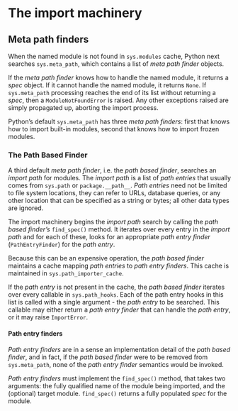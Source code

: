# The import machinery

## Meta path finders

When the named module is not found in `sys.modules` cache, Python next searches `sys.meta_path`, which contains a list of *meta path finder* objects.

If the *meta path finder* knows how to handle the named module, it returns a *spec* object. If it cannot handle the named module, it returns `None`. If `sys.meta_path` processing reaches the end of its list without returning a *spec*, then a `ModuleNotFoundError` is raised. Any other exceptions raised are simply propagated up, aborting the import process.

Python’s default `sys.meta_path` has three *meta path finders*: first that knows how to import built-in modules, second that knows how to import frozen modules.


### The Path Based Finder

A third default *meta path finder*, i.e. the *path based finder*, searches an *import path* for modules. The *import path* is a list of *path entries* that usually comes from `sys.path` or `package.__path__`. *Path entries* need not be limited to file system locations, they can refer to URLs, database queries, or any other location that can be specified as a string or bytes; all other data types are ignored.

The import machinery begins the *import path* search by calling the *path based finder’s* `find_spec()` method. It iterates over every entry in the *import path* and for each of these, looks for an appropriate *path entry finder* (`PathEntryFinder`) for the *path entry*.

Because this can be an expensive operation, the *path based finder* maintains a cache mapping *path entries* to *path entry finders*. This cache is maintained in `sys.path_importer_cache`.

If the *path entry* is not present in the cache, the *path based finder* iterates over every callable in `sys.path_hooks`. Each of the path entry hooks in this list is called with a single argument - the *path entry* to be searched. This callable may either return a *path entry finder* that can handle the *path entry*, or it may raise `ImportError`.


#### Path entry finders

*Path entry finders* are in a sense an implementation detail of the *path based finder*, and in fact, if the *path based finder* were to be removed from `sys.meta_path`, none of the *path entry finder* semantics would be invoked.

*Path entry finders* must implement the `find_spec()` method, that takes two arguments: the fully qualified name of the module being imported, and the (optional) target module. `find_spec()` returns a fully populated *spec* for the module.
